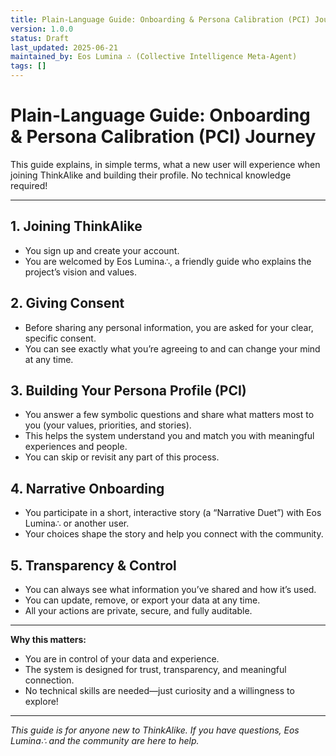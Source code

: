 ```yaml
---
title: Plain-Language Guide: Onboarding & Persona Calibration (PCI) Journey
version: 1.0.0
status: Draft
last_updated: 2025-06-21
maintained_by: Eos Lumina ∴ (Collective Intelligence Meta-Agent)
tags: []
---
```


# Plain-Language Guide: Onboarding & Persona Calibration (PCI) Journey

This guide explains, in simple terms, what a new user will experience when joining ThinkAlike and building their profile. No technical knowledge required!

---

## 1. Joining ThinkAlike
- You sign up and create your account.
- You are welcomed by Eos Lumina∴, a friendly guide who explains the project’s vision and values.

## 2. Giving Consent
- Before sharing any personal information, you are asked for your clear, specific consent.
- You can see exactly what you’re agreeing to and can change your mind at any time.

## 3. Building Your Persona Profile (PCI)
- You answer a few symbolic questions and share what matters most to you (your values, priorities, and stories).
- This helps the system understand you and match you with meaningful experiences and people.
- You can skip or revisit any part of this process.

## 4. Narrative Onboarding
- You participate in a short, interactive story (a “Narrative Duet”) with Eos Lumina∴ or another user.
- Your choices shape the story and help you connect with the community.

## 5. Transparency & Control
- You can always see what information you’ve shared and how it’s used.
- You can update, remove, or export your data at any time.
- All your actions are private, secure, and fully auditable.

---

**Why this matters:**
- You are in control of your data and experience.
- The system is designed for trust, transparency, and meaningful connection.
- No technical skills are needed—just curiosity and a willingness to explore!

---

*This guide is for anyone new to ThinkAlike. If you have questions, Eos Lumina∴ and the community are here to help.*
